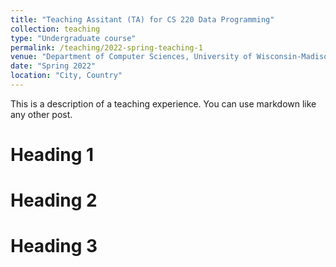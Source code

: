 ```yaml
---
title: "Teaching Assitant (TA) for CS 220 Data Programming"
collection: teaching
type: "Undergraduate course"
permalink: /teaching/2022-spring-teaching-1
venue: "Department of Computer Sciences, University of Wisconsin-Madison"
date: "Spring 2022"
location: "City, Country"
---
```


This is a description of a teaching experience. You can use markdown like any other post.

Heading 1
======

Heading 2
======

Heading 3
======